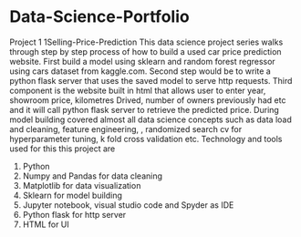 # Data-Science-Portfolio

Project 1 1Selling-Price-Prediction
This data science project series walks through step by step process of how to build a used car price prediction website. First build a model using sklearn and random forest regressor using cars dataset from kaggle.com. Second step would be to write a python flask server that uses the saved model to serve http requests. Third component is the website built in html that allows user to enter year, showroom price, kilometres Drived, number of owners previously had etc and it will call python flask server to retrieve the predicted price. During model building covered almost all data science concepts such as data load and cleaning, feature engineering, , randomized search cv for hyperparameter tuning, k fold cross validation etc. Technology and tools used for this  this project are
1.	Python
2.	Numpy and Pandas for data cleaning
3.	Matplotlib for data visualization
4.	Sklearn for model building
5.	Jupyter notebook, visual studio code and Spyder as IDE
6.	Python flask for http server
7.	HTML for UI

